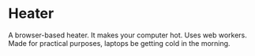 # Heater

A browser-based heater. It makes your computer hot. Uses web workers. Made for practical purposes, laptops be getting cold in the morning.
